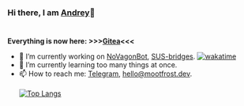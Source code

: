### Hi there, I am [Andrey](https://mootfrost.dev/)👋
# 

<b>Everything is now here: >>>[Gitea](https://git.mootfrost.ru/Mootfrost777)<<<</b>

- 🔭 I’m currently working on [NoVagonBot](https://git.mootfrost.dev/Mootfrost777/NoVagonBot), [SUS-bridges](https://git.mootfrost.dev/Mootfrost777/SUS-bridges).     [![wakatime](https://wakatime.com/badge/user/143f2c09-da14-437e-b196-96381508f66b.svg)](https://wakatime.com/@143f2c09-da14-437e-b196-96381508f66b)
- 🌱 I’m currently learning too many things at once.
- 📫 How to reach me: [Telegram](https://t.me/mootfrost), [hello@mootfrost.dev](mailto:hello@mootfrost.dev).<br/><br/>
[![Top Langs](https://github-readme-stats.vercel.app/api/top-langs/?username=Mootfrost777&theme=onedark)](https://github.com/anuraghazra/github-readme-stats)
